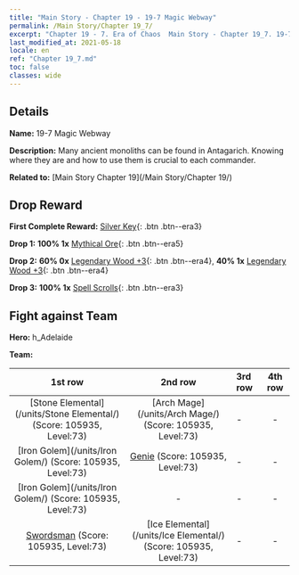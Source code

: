 ```yaml
---
title: "Main Story - Chapter 19 - 19-7 Magic Webway"
permalink: /Main Story/Chapter 19_7/
excerpt: "Chapter 19 - 7. Era of Chaos  Main Story - Chapter 19_7. 19-7 Magic Webway"
last_modified_at: 2021-05-18
locale: en
ref: "Chapter 19_7.md"
toc: false
classes: wide
---
```


## Details

 **Name:** 19-7 Magic Webway

 **Description:** Many ancient monoliths can be found in Antagarich. Knowing where they are and how to use them is crucial to each commander.

 **Related to:** [Main Story Chapter 19](/Main Story/Chapter 19/)

## Drop Reward

 **First Complete Reward:** [Silver Key](/Items/con_693/){: .btn .btn--era3}

 **Drop 1:** **100% 1x** [Mythical Ore](/Items/mat_61/){: .btn .btn--era5}

 **Drop 2:** **60% 0x** [Legendary Wood +3](/Items/mat_55/){: .btn .btn--era4}, **40% 1x** [Legendary Wood +3](/Items/mat_55/){: .btn .btn--era4}

 **Drop 3:** **100% 1x** [Spell Scrolls](/Items/con_694/){: .btn .btn--era3}


## Fight against Team
 **Hero:** h_Adelaide

 **Team:**


  | 1st row | 2nd row | 3rd row | 4th row |
  |:----:|:----:|:----|:----:|
  | [Stone Elemental](/units/Stone Elemental/) (Score: 105935, Level:73)  | [Arch Mage](/units/Arch Mage/) (Score: 105935, Level:73)  | - | - |
  | [Iron Golem](/units/Iron Golem/) (Score: 105935, Level:73)  | [Genie](/units/Genie/) (Score: 105935, Level:73)  | - | - |
  | [Iron Golem](/units/Iron Golem/) (Score: 105935, Level:73)  | - | - | - |
  | [Swordsman](/units/Swordsman/) (Score: 105935, Level:73)  | [Ice Elemental](/units/Ice Elemental/) (Score: 105935, Level:73)  | - | - |


